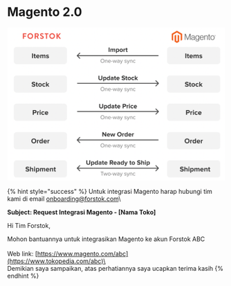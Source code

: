 # Magento 2.0

![](../../.gitbook/assets/screen-shot-2021-05-31-at-1.51.54-pm.png)

{% hint style="success" %}
Untuk integrasi Magento harap hubungi tim kami di email onboarding@forstok.com\


**Subject: Request Integrasi Magento - \[Nama Toko]**&#x20;

Hi Tim Forstok,

Mohon bantuannya untuk integrasikan Magento ke akun Forstok ABC\
\
Web link: [https://www.magento.com/abc](https://www.tokopedia.com/abc)\
\
Demikian saya sampaikan, atas perhatiannya saya ucapkan terima kasih
{% endhint %}
